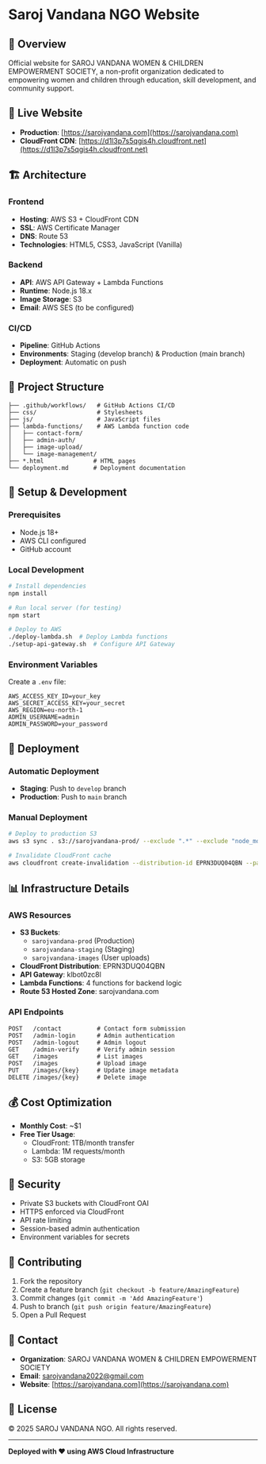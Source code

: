 # Saroj Vandana NGO Website

## 🌟 Overview
Official website for SAROJ VANDANA WOMEN & CHILDREN EMPOWERMENT SOCIETY, a non-profit organization dedicated to empowering women and children through education, skill development, and community support.

## 🚀 Live Website
- **Production**: [https://sarojvandana.com](https://sarojvandana.com)
- **CloudFront CDN**: [https://d1l3p7s5qgis4h.cloudfront.net](https://d1l3p7s5qgis4h.cloudfront.net)

## 🏗️ Architecture

### Frontend
- **Hosting**: AWS S3 + CloudFront CDN
- **SSL**: AWS Certificate Manager
- **DNS**: Route 53
- **Technologies**: HTML5, CSS3, JavaScript (Vanilla)

### Backend
- **API**: AWS API Gateway + Lambda Functions
- **Runtime**: Node.js 18.x
- **Image Storage**: S3
- **Email**: AWS SES (to be configured)

### CI/CD
- **Pipeline**: GitHub Actions
- **Environments**: Staging (develop branch) & Production (main branch)
- **Deployment**: Automatic on push

## 📁 Project Structure
```
├── .github/workflows/   # GitHub Actions CI/CD
├── css/                 # Stylesheets
├── js/                  # JavaScript files
├── lambda-functions/    # AWS Lambda function code
│   ├── contact-form/
│   ├── admin-auth/
│   ├── image-upload/
│   └── image-management/
├── *.html              # HTML pages
└── deployment.md       # Deployment documentation
```

## 🔧 Setup & Development

### Prerequisites
- Node.js 18+
- AWS CLI configured
- GitHub account

### Local Development
```bash
# Install dependencies
npm install

# Run local server (for testing)
npm start

# Deploy to AWS
./deploy-lambda.sh  # Deploy Lambda functions
./setup-api-gateway.sh  # Configure API Gateway
```

### Environment Variables
Create a `.env` file:
```env
AWS_ACCESS_KEY_ID=your_key
AWS_SECRET_ACCESS_KEY=your_secret
AWS_REGION=eu-north-1
ADMIN_USERNAME=admin
ADMIN_PASSWORD=your_password
```

## 🚢 Deployment

### Automatic Deployment
- **Staging**: Push to `develop` branch
- **Production**: Push to `main` branch

### Manual Deployment
```bash
# Deploy to production S3
aws s3 sync . s3://sarojvandana-prod/ --exclude ".*" --exclude "node_modules/*"

# Invalidate CloudFront cache
aws cloudfront create-invalidation --distribution-id EPRN3DUQ04QBN --paths "/*"
```

## 📊 Infrastructure Details

### AWS Resources
- **S3 Buckets**: 
  - `sarojvandana-prod` (Production)
  - `sarojvandana-staging` (Staging)
  - `sarojvandana-images` (User uploads)
- **CloudFront Distribution**: EPRN3DUQ04QBN
- **API Gateway**: klbot0zc8l
- **Lambda Functions**: 4 functions for backend logic
- **Route 53 Hosted Zone**: sarojvandana.com

### API Endpoints
```
POST   /contact          # Contact form submission
POST   /admin-login      # Admin authentication
POST   /admin-logout     # Admin logout
GET    /admin-verify     # Verify admin session
GET    /images           # List images
POST   /images           # Upload image
PUT    /images/{key}     # Update image metadata
DELETE /images/{key}     # Delete image
```

## 💰 Cost Optimization
- **Monthly Cost**: ~$1
- **Free Tier Usage**:
  - CloudFront: 1TB/month transfer
  - Lambda: 1M requests/month
  - S3: 5GB storage

## 🔐 Security
- Private S3 buckets with CloudFront OAI
- HTTPS enforced via CloudFront
- API rate limiting
- Session-based admin authentication
- Environment variables for secrets

## 📝 Contributing
1. Fork the repository
2. Create a feature branch (`git checkout -b feature/AmazingFeature`)
3. Commit changes (`git commit -m 'Add AmazingFeature'`)
4. Push to branch (`git push origin feature/AmazingFeature`)
5. Open a Pull Request

## 📧 Contact
- **Organization**: SAROJ VANDANA WOMEN & CHILDREN EMPOWERMENT SOCIETY
- **Email**: sarojvandana2022@gmail.com
- **Website**: [https://sarojvandana.com](https://sarojvandana.com)

## 📄 License
© 2025 SAROJ VANDANA NGO. All rights reserved.

---

**Deployed with ❤️ using AWS Cloud Infrastructure**